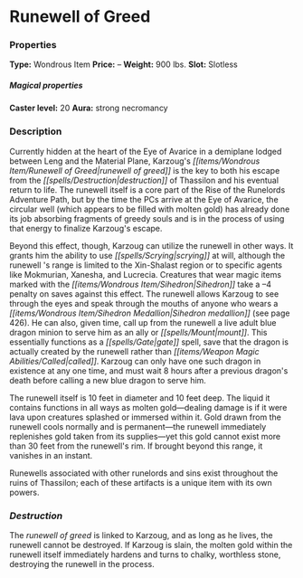 ﻿---
Title: "Runewell of Greed"
Type: "Wondrous Item"
Price: "–"
Weight: "900 lbs."
Slot: "Slotless"
Caster level: "20"
Aura: "strong necromancy"
Description: |
  "Currently hidden at the heart of the Eye of Avarice in a demiplane lodged between Leng and the Material Plane, Karzoug's _runewell of greed_ is the key to both his escape from the destruction of Thassilon and his eventual return to life. The _runewell_ itself is a core part of the Rise of the Runelords Adventure Path, but by the time the PCs arrive at the Eye of Avarice, the circular well (which appears to be filled with molten gold) has already done its job absorbing fragments of greedy souls and is in the process of using that energy to finalize Karzoug's escape.
  Beyond this effect, though, Karzoug can utilize the _runewell_ in other ways. It grants him the ability to use _scrying_ at will, although the _runewell_ 's range is limited to the Xin-Shalast region or to specific agents like Mokmurian, Xanesha, and Lucrecia. Creatures that wear magic items marked with the Sihedron take a –4 penalty on saves against this effect. The _runewell_ allows Karzoug to see through the eyes and speak through the mouths of anyone who wears a _Sihedron medallion_ (see page 426). He can also, given time, call up from the _runewell_ a live adult blue dragon minion to serve him as an ally or mount. This essentially functions as a gate spell, save that the dragon is actually created by the runewell rather than called. Karzoug can only have one such dragon in existence at any one time, and must wait 8 hours after a previous dragon's death before calling a new blue dragon to serve him.
  The _runewell_ itself is 10 feet in diameter and 10 feet deep. The liquid it contains functions in all ways as molten gold—dealing damage is if it were lava upon creatures splashed or immersed within it. Gold drawn from the _runewell_ cools normally and is permanent—the _runewell_ immediately replenishes gold taken from its supplies—yet this gold cannot exist more than 30 feet from the runewell's rim. If brought beyond this range, it vanishes in an instant.
  _Runewells_ associated with other runelords and sins exist throughout the ruins of Thassilon; each of these artifacts is a unique item with its own powers."
Destruction: |
  "The _runewell of greed_ is linked to Karzoug, and as long as he lives, the _runewell_ cannot be destroyed. If Karzoug is slain, the molten gold within the _runewell_ itself immediately hardens and turns to chalky, worthless stone, destroying the _runewell_ in the process."
Sources: "['Rise of the Runelords Anniversary Edition']"
---

# Runewell of Greed

### Properties

**Type:** Wondrous Item **Price:** – **Weight:** 900 lbs. **Slot:** Slotless

##### Magical properties

**Caster level:** 20 **Aura:** strong necromancy

### Description

Currently hidden at the heart of the Eye of Avarice in a demiplane lodged between Leng and the Material Plane, Karzoug's _[[items/Wondrous Item/Runewell of Greed|runewell of greed]]_ is the key to both his escape from the _[[spells/Destruction|destruction]]_ of Thassilon and his eventual return to life. The runewell itself is a core part of the Rise of the Runelords Adventure Path, but by the time the PCs arrive at the Eye of Avarice, the circular well (which appears to be filled with molten gold) has already done its job absorbing fragments of greedy souls and is in the process of using that energy to finalize Karzoug's escape.

Beyond this effect, though, Karzoug can utilize the runewell in other ways. It grants him the ability to use _[[spells/Scrying|scrying]]_ at will, although the runewell 's range is limited to the Xin-Shalast region or to specific agents like Mokmurian, Xanesha, and Lucrecia. Creatures that wear magic items marked with the _[[items/Wondrous Item/Sihedron|Sihedron]]_ take a –4 penalty on saves against this effect. The runewell allows Karzoug to see through the eyes and speak through the mouths of anyone who wears a _[[items/Wondrous Item/Sihedron Medallion|Sihedron medallion]]_ (see page 426). He can also, given time, call up from the runewell a live adult blue dragon minion to serve him as an ally or _[[spells/Mount|mount]]_. This essentially functions as a _[[spells/Gate|gate]]_ spell, save that the dragon is actually created by the runewell rather than _[[items/Weapon Magic Abilities/Called|called]]_. Karzoug can only have one such dragon in existence at any one time, and must wait 8 hours after a previous dragon's death before calling a new blue dragon to serve him.

The runewell itself is 10 feet in diameter and 10 feet deep. The liquid it contains functions in all ways as molten gold—dealing damage is if it were lava upon creatures splashed or immersed within it. Gold drawn from the runewell cools normally and is permanent—the runewell immediately replenishes gold taken from its supplies—yet this gold cannot exist more than 30 feet from the runewell's rim. If brought beyond this range, it vanishes in an instant.

Runewells associated with other runelords and sins exist throughout the ruins of Thassilon; each of these artifacts is a unique item with its own powers.

### _Destruction_

The _runewell of greed_ is linked to Karzoug, and as long as he lives, the runewell cannot be destroyed. If Karzoug is slain, the molten gold within the runewell itself immediately hardens and turns to chalky, worthless stone, destroying the runewell in the process.

